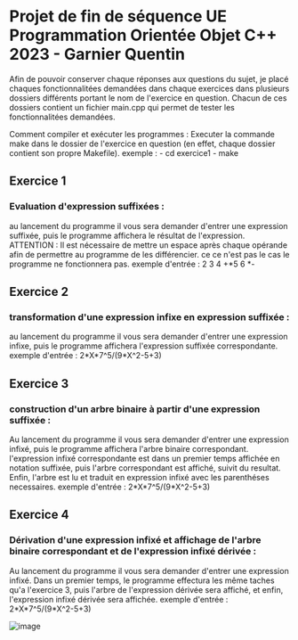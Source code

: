 # Projet de fin de séquence UE Programmation Orientée Objet C++ 2023 - Garnier Quentin

Afin de pouvoir conserver chaque réponses aux questions du sujet, je placé chaques fonctionnalitées demandées dans chaque exercices dans plusieurs dossiers différents portant le nom de l'exercice en question.
Chacun de ces dossiers contient un fichier main.cpp qui permet de tester les fonctionnalitées demandées.

Comment compiler et exécuter les programmes :
Executer la commande make dans le dossier de l'exercice en question (en effet, chaque dossier contient son propre Makefile).
exemple : - cd exercice1
          - make

## Exercice 1
### Evaluation d'expression suffixées :
au lancement du programme il vous sera demander d'entrer une expression suffixée, puis le programme affichera le résultat de l'expression.
ATTENTION : Il est nécessaire de mettre un espace après chaque opérande afin de permettre au programme de les différencier. ce ce n'est pas le cas le programme ne fonctionnera pas.
exemple d'entrée : 2 3 4 +\*5 6 \*-

## Exercice 2
### transformation d'une expression infixe en expression suffixée :
au lancement du programme il vous sera demander d'entrer une expression infixe, puis le programme affichera l'expression suffixée correspondante.
exemple d'entrée : 2\*X\*7^5/(9\*X^2-5+3)

## Exercice 3
### construction d'un arbre binaire à partir d'une expression suffixée :
Au lancement du programme il vous sera demander d'entrer une expression infixé, puis le programme affichera l'arbre binaire correspondant.
l'expression infixé correspondante est dans un premier temps affichée en notation suffixée, puis l'arbre correspondant est affiché, suivit du resultat. Enfin, l'arbre est lu et traduit en expression infixé avec les parenthéses necessaires.
exemple d'entrée : 2\*X\*7^5/(9\*X^2-5+3)

## Exercice 4
### Dérivation d'une expression infixé et affichage de l'arbre binaire correspondant et de l'expression infixé dérivée :
Au lancement du programme il vous sera demander d'entrer une expression infixé. Dans un premier temps, le programme effectura les même taches qu'a l'exercice 3, puis l'arbre de l'expression dérivée sera affiché, et enfin, l'expression infixé dérivée sera affichée.
exemple d'entrée : 2\*X\*7^5/(9\*X^2-5+3)

![image](https://github.com/ClueXIII/Expression-arithm-tique-cpp/assets/109299545/99814e09-c7a8-435d-8db8-ad4693a6a43e)
